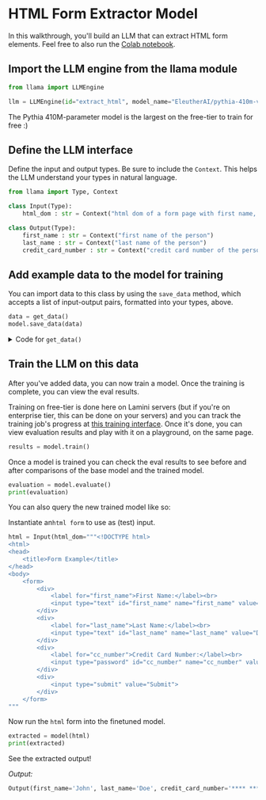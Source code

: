 # HTML Form Extractor Model

In this walkthrough, you'll build an LLM that can extract HTML form elements. Feel free to also run the [Colab notebook](https://colab.research.google.com/drive/1cn5AaWAsn6oOjz8bbo5JN9m893vmguCh).

## Import the LLM engine from the llama module

```python
from llama import LLMEngine

llm = LLMEngine(id="extract_html", model_name="EleutherAI/pythia-410m-v0") 
```

The Pythia 410M-parameter model is the largest on the free-tier to train for free :)

## Define the LLM interface

Define the input and output types. Be sure to include the `Context`. This helps
the LLM understand your types in natural language.

```python
from llama import Type, Context

class Input(Type):
    html_dom : str = Context("html dom of a form page with first name, last name, and credit card number fields filled out")

class Output(Type):
    first_name : str = Context("first name of the person")
    last_name : str = Context("last name of the person")
    credit_card_number : str = Context("credit card number of the person")

```


## Add example data to the model for training

You can import data to this class by using the `save_data` method, which accepts a list of input-output pairs, formatted into your types, above.

```python
data = get_data()
model.save_data(data)
```

<details>
  <summary>Code for <code>get_data()</code></summary>

```python
def get_data():
    data = [
        [Input(html_dom="""<!DOCTYPE html>
<html>
<head>
    <title>Form Example</title>
</head>
<body>
    <form>
        <div>
            <label for="first_name">First Name:</label><br>
            <input type="text" id="first_name" name="first_name" value="John" readonly>
        </div>
        <div>
            <label for="last_name">Last Name:</label><br>
            <input type="text" id="last_name" name="last_name" value="Doe" readonly>
        </div>
        <div>
            <label for="cc_number">Credit Card Number:</label><br>
            <input type="password" id="cc_number" name="cc_number" value="**** **** **** 1234" readonly>
        </div>
        <div>
            <input type="submit" value="Submit">
        </div>
    </form>
</body>
</html>
"""), Output(first_name='John', last_name='Doe', credit_card_number='**** **** **** 1234')],
        [Input(html_dom="""<!DOCTYPE html>
<html>
<head>
    <title>Form Example</title>
</head>
<body>
    <form>
        <div>
            <label for="first_name">First Name:</label><br>
            <input type="text" id="first_name" name="first_name" value="Kelly" readonly>
        </div>
        <div>
            <label for="last_name">Last Name:</label><br>
            <input type="text" id="last_name" name="last_name" value="Seegal" readonly>
        </div>
        <div>
            <label for="cc_number">Credit Card Number:</label><br>
            <input type="password" id="cc_number" name="cc_number" value="493929193" readonly>
        </div>
        <div>
            <input type="submit" value="Submit">
        </div>
    </form>
</body>
</html>
"""), Output(first_name='Kelly', last_name='Seegal', credit_card_number='493929193')],
        [Input(html_dom="""<!DOCTYPE html>
<html>
<head>
    <title>Form Example</title>
</head>
<body>
    <form>
        <table>
            <tr>
                <td>
                    <label for="full_name">Full Name:</label>
                </td>
                <td>
                    <input type="text" id="full_name" name="full_name" value="Ren Farley" readonly>
                </td>
            </tr>
            <tr>
                <td>
                    <label for="cc_number">Credit Card Number:</label>
                </td>
                <td>
                    <input type="password" id="cc_number" name="cc_number" value="90193990202" readonly>
                </td>
            </tr>
            <tr>
                <td colspan="2">
                    <input type="submit" value="Submit">
                </td>
            </tr>
        </table>
    </form>
</body>
</html>
"""), Output(first_name='Ren', last_name='Farley', credit_card_number='90193990202')],
        [Input(html_dom="""<!DOCTYPE html>
<html>
<head>
    <title>Form Example</title>
</head>
<body>
    <form>
        <div id="personal_details">
            <h3>Personal Details:</h3>
            <label for="full_name">Full Name:</label><br>
            <input type="text" id="full_name" name="full_name" value="Ren Farley" readonly><br>
        </div>
        <div id="credit_card_details">
            <h3>Credit Card Details:</h3>
            <label for="cc_number">Credit Card Number:</label><br>
            <input type="password" id="cc_number" name="cc_number" value="90193990202" readonly><br>
            <label for="expiry_date">Expiry Date:</label><br>
            <input type="text" id="expiry_date" name="expiry_date" placeholder="MM/YY" readonly><br>
        </div>
        <div id="submit_button">
            <input type="submit" value="Submit">
        </div>
    </form>
</body>
</html>
"""), Output(first_name='Ren', last_name='Farley', credit_card_number='90193990202')],
]

    return data
```

</details>


## Train the LLM on this data
After you've added data, you can now train a model. Once the training is complete, you can view the eval results.

Training on free-tier is done here on Lamini servers (but if you're on enterprise tier, this can be done on your servers) and you can track the training job's progress at [this training interface](https://app.lamini.ai/train). Once it's done, you can view evaluation results and play with it on a playground, on the same page.

```python
results = model.train()
```

Once a model is trained you can check the eval results to see before and after comparisons of the base model and the trained model. 

```python
evaluation = model.evaluate()
print(evaluation)
```

You can also query the new trained model like so:

</details>
  <summary>Instantiate an<code>html form</code> to use as (test) input.</summary>

```python
html = Input(html_dom="""<!DOCTYPE html>
<html>
<head>
    <title>Form Example</title>
</head>
<body>
    <form>
        <div>
            <label for="first_name">First Name:</label><br>
            <input type="text" id="first_name" name="first_name" value="John" readonly>
        </div>
        <div>
            <label for="last_name">Last Name:</label><br>
            <input type="text" id="last_name" name="last_name" value="Doe" readonly>
        </div>
        <div>
            <label for="cc_number">Credit Card Number:</label><br>
            <input type="password" id="cc_number" name="cc_number" value="**** **** **** 1234" readonly>
        </div>
        <div>
            <input type="submit" value="Submit">
        </div>
    </form>
"""
```
</details>

Now run the `html` form into the finetuned model.
```python
extracted = model(html)
print(extracted)
```

See the extracted output!

_Output:_

````python
Output(first_name='John', last_name='Doe', credit_card_number='**** **** **** 1234')
````